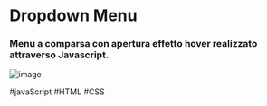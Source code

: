 # Dropdown Menu

<h3>Menu a comparsa con apertura effetto hover realizzato attraverso Javascript. </h3>
 

![image](https://github.com/FabioMGiacomini/Dropdown-Menu/assets/8852329/c94a6f49-3944-43aa-b5d7-7f4379306606)



#javaScript
#HTML
#CSS
